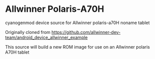# Allwinner Polaris-A70H
cyanogenmod device source for Allwinner polaris-a70H noname tablet

Originally cloned from https://github.com/allwinner-dev-team/android_device_allwinner_example

This source will build a new ROM image for use on an Allwinner polaris A70H tablet
